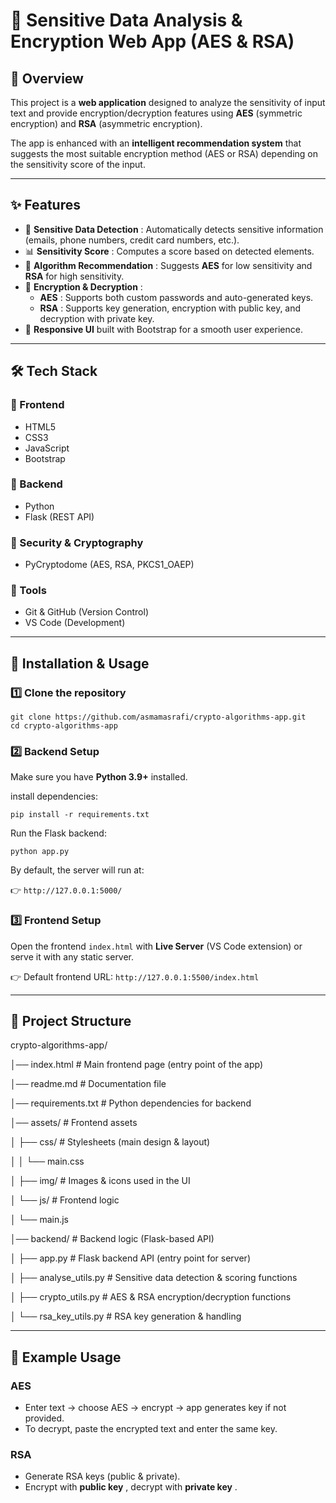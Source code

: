 # 🔐 Sensitive Data Analysis & Encryption Web App (AES & RSA)

## 📌 Overview

This project is a **web application** designed to analyze the sensitivity of input text and provide encryption/decryption features using **AES** (symmetric encryption) and **RSA** (asymmetric encryption).

The app is enhanced with an **intelligent recommendation system** that suggests the most suitable encryption method (AES or RSA) depending on the sensitivity score of the input.

---

## ✨ Features

* 🔎  **Sensitive Data Detection** : Automatically detects sensitive information (emails, phone numbers, credit card numbers, etc.).
* 📊  **Sensitivity Score** : Computes a score based on detected elements.
* 🧠  **Algorithm Recommendation** : Suggests **AES** for low sensitivity and **RSA** for high sensitivity.
* 🔐  **Encryption & Decryption** :
  * **AES** : Supports both custom passwords and auto-generated keys.
  * **RSA** : Supports key generation, encryption with public key, and decryption with private key.
* 📱 **Responsive UI** built with Bootstrap for a smooth user experience.

---

## 🛠️ Tech Stack

### 🔹 Frontend

* HTML5
* CSS3
* JavaScript
* Bootstrap

### 🔹 Backend

* Python
* Flask (REST API)

### 🔹 Security & Cryptography

* PyCryptodome (AES, RSA, PKCS1_OAEP)

### 🔹 Tools

* Git & GitHub (Version Control)
* VS Code (Development)

---

## 🚀 Installation & Usage

### 1️⃣ Clone the repository

<pre class="overflow-visible!" data-start="1622" data-end="1727"><div class="contain-inline-size rounded-2xl relative bg-token-sidebar-surface-primary"><div class="sticky top-9"><div class="absolute end-0 bottom-0 flex h-9 items-center pe-2"><div class="bg-token-bg-elevated-secondary text-token-text-secondary flex items-center gap-4 rounded-sm px-2 font-sans text-xs"></div></div></div><div class="overflow-y-auto p-4" dir="ltr"><code class="whitespace-pre! language-bash"><span><span>git </span><span>clone</span><span> https://github.com/asmamasrafi/crypto-algorithms-app.git
</span><span>cd</span><span> crypto-algorithms-app
</span></span></code></div></div></pre>

### 2️⃣ Backend Setup

Make sure you have **Python 3.9+** installed.

 install dependencies:

<pre class="overflow-visible!" data-start="1859" data-end="1985"><div class="contain-inline-size rounded-2xl relative bg-token-sidebar-surface-primary"><div class="sticky top-9"><div class="absolute end-0 bottom-0 flex h-9 items-center pe-2"><div class="bg-token-bg-elevated-secondary text-token-text-secondary flex items-center gap-4 rounded-sm px-2 font-sans text-xs"></div></div></div><div class="overflow-y-auto p-4" dir="ltr"><code class="whitespace-pre! language-bash"><span><span>pip install -r requirements.txt</span></span></code></div></div></pre>

Run the Flask backend:

<pre class="overflow-visible!" data-start="2012" data-end="2037"><div class="contain-inline-size rounded-2xl relative bg-token-sidebar-surface-primary"><div class="sticky top-9"><div class="absolute end-0 bottom-0 flex h-9 items-center pe-2"><div class="bg-token-bg-elevated-secondary text-token-text-secondary flex items-center gap-4 rounded-sm px-2 font-sans text-xs"></div></div></div><div class="overflow-y-auto p-4" dir="ltr"><code class="whitespace-pre! language-bash"><span><span>python app.py
</span></span></code></div></div></pre>

By default, the server will run at:

👉 `http://127.0.0.1:5000/`

### 3️⃣ Frontend Setup

Open the frontend `index.html` with **Live Server** (VS Code extension) or serve it with any static server.

👉 Default frontend URL: `http://127.0.0.1:5500/index.html`

---

## 📂 Project Structure

crypto-algorithms-app/

│── index.html        # Main frontend page (entry point of the app)

│── readme.md         # Documentation file

│── requirements.txt  # Python dependencies for backend

│── assets/           # Frontend assets

│   ├── css/          # Stylesheets (main design & layout)

│   │   └── main.css

│   ├── img/          # Images & icons used in the UI

│   └── js/           # Frontend logic

│       └── main.js

│── backend/          # Backend logic (Flask-based API)

│   ├── app.py        # Flask backend API (entry point for server)

│   ├── analyse_utils.py  # Sensitive data detection & scoring functions

│   ├── crypto_utils.py   # AES & RSA encryption/decryption functions

│   └── rsa_key_utils.py  # RSA key generation & handling

---

## 🔑 Example Usage

### AES

* Enter text → choose AES → encrypt → app generates key if not provided.
* To decrypt, paste the encrypted text and enter the same key.

### RSA

* Generate RSA keys (public & private).
* Encrypt with  **public key** , decrypt with  **private key** .
